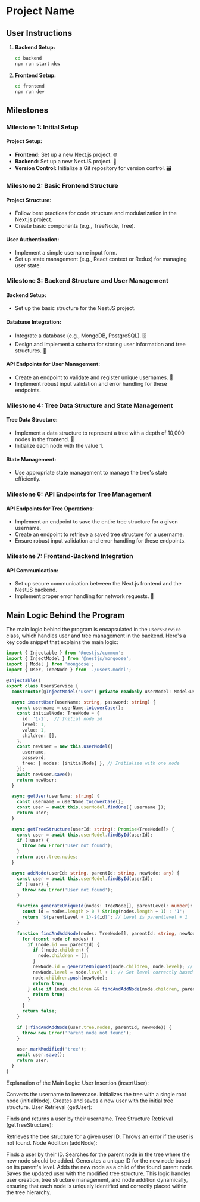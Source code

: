 # Project Name

## User Instructions

1. **Backend Setup:**
    ```bash
    cd backend
    npm run start:dev
    ```
2. **Frontend Setup:**
    ```bash
    cd frontend
    npm run dev
    ```

## Milestones

### Milestone 1: Initial Setup

#### Project Setup:

- **Frontend:** Set up a new Next.js project. 🌐
- **Backend:** Set up a new NestJS project. 🔧
- **Version Control:** Initialize a Git repository for version control. 🗃️

### Milestone 2: Basic Frontend Structure

#### Project Structure:

- Follow best practices for code structure and modularization in the Next.js project.
- Create basic components (e.g., TreeNode, Tree).

#### User Authentication:

- Implement a simple username input form.
- Set up state management (e.g., React context or Redux) for managing user state.

### Milestone 3: Backend Structure and User Management

#### Backend Setup:

- Set up the basic structure for the NestJS project.

#### Database Integration:

- Integrate a database (e.g., MongoDB, PostgreSQL). 🗄️
- Design and implement a schema for storing user information and tree structures. 📝

#### API Endpoints for User Management:

- Create an endpoint to validate and register unique usernames. 🔐
- Implement robust input validation and error handling for these endpoints.

### Milestone 4: Tree Data Structure and State Management

#### Tree Data Structure:

- Implement a data structure to represent a tree with a depth of 10,000 nodes in the frontend. 🌳
- Initialize each node with the value 1.

#### State Management:

- Use appropriate state management to manage the tree's state efficiently.

### Milestone 6: API Endpoints for Tree Management

#### API Endpoints for Tree Operations:

- Implement an endpoint to save the entire tree structure for a given username.
- Create an endpoint to retrieve a saved tree structure for a username.
- Ensure robust input validation and error handling for these endpoints.

### Milestone 7: Frontend-Backend Integration

#### API Communication:

- Set up secure communication between the Next.js frontend and the NestJS backend.
- Implement proper error handling for network requests. 🚦

## Main Logic Behind the Program

The main logic behind the program is encapsulated in the `UsersService` class, which handles user and tree management in the backend. Here's a key code snippet that explains the main logic:

```typescript
import { Injectable } from '@nestjs/common';
import { InjectModel } from '@nestjs/mongoose';
import { Model } from 'mongoose';
import { User, TreeNode } from './users.model';

@Injectable()
export class UsersService {
  constructor(@InjectModel('user') private readonly userModel: Model<User>) {}

  async insertUser(userName: string, password: string) {
    const username = userName.toLowerCase();
    const initialNode: TreeNode = {
      id: '1-1',  // Initial node id
      level: 1,
      value: 1,
      children: [],
    };
    const newUser = new this.userModel({
      username,
      password,
      tree: { nodes: [initialNode] }, // Initialize with one node
    });
    await newUser.save();
    return newUser;
  }

  async getUser(userName: string) {
    const username = userName.toLowerCase();
    const user = await this.userModel.findOne({ username });
    return user;
  }

  async getTreeStructure(userId: string): Promise<TreeNode[]> {
    const user = await this.userModel.findById(userId);
    if (!user) {
      throw new Error('User not found');
    }
    return user.tree.nodes;
  }

  async addNode(userId: string, parentId: string, newNode: any) {
    const user = await this.userModel.findById(userId);
    if (!user) {
      throw new Error('User not found');
    }

    function generateUniqueId(nodes: TreeNode[], parentLevel: number): string {
      const id = nodes.length > 0 ? String(nodes.length + 1) : '1';
      return `${parentLevel + 1}-${id}`; // Level is parentLevel + 1
    }

    function findAndAddNode(nodes: TreeNode[], parentId: string, newNode: any): boolean {
      for (const node of nodes) {
        if (node.id === parentId) {
          if (!node.children) {
            node.children = [];
          }
          newNode.id = generateUniqueId(node.children, node.level); // Generate unique ID based on parent's level
          newNode.level = node.level + 1; // Set level correctly based on parent's level
          node.children.push(newNode);
          return true;
        } else if (node.children && findAndAddNode(node.children, parentId, newNode)) {
          return true;
        }
      }
      return false;
    }

    if (!findAndAddNode(user.tree.nodes, parentId, newNode)) {
      throw new Error('Parent node not found');
    }

    user.markModified('tree');
    await user.save();
    return user;
  }
}
```
Explanation of the Main Logic:
User Insertion (insertUser):

Converts the username to lowercase.
Initializes the tree with a single root node (initialNode).
Creates and saves a new user with the initial tree structure.
User Retrieval (getUser):

Finds and returns a user by their username.
Tree Structure Retrieval (getTreeStructure):

Retrieves the tree structure for a given user ID.
Throws an error if the user is not found.
Node Addition (addNode):

Finds a user by their ID.
Searches for the parent node in the tree where the new node should be added.
Generates a unique ID for the new node based on its parent's level.
Adds the new node as a child of the found parent node.
Saves the updated user with the modified tree structure.
This logic handles user creation, tree structure management, and node addition dynamically, ensuring that each node is uniquely identified and correctly placed within the tree hierarchy.
